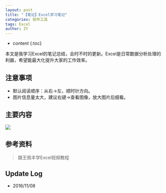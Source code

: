 ```yaml
---
layout: post
title: "【笔记】Excel学习笔记"
categories: 软件工具
tags: Excel
author: ZY
---
```


* content
{:toc}

本文是我学习Excel的笔记总结，会时不时的更新。Excel是日常数据分析处理的利器，希望能最大化提升大家的工作效率。




## 注意事项
- 默认阅读顺序：从右→左，顺时针方向。
- 图片信息量太大，建议右键→查看图像，放大图片后细看。

## 主要内容
![](https://raw.githubusercontent.com/woaielf/woaielf.github.io/master/_posts/Pic/1611/161108-1.png)


## 参考资料
> 跟王佩丰学Excel视频教程


## Update Log
- 2016/11/08